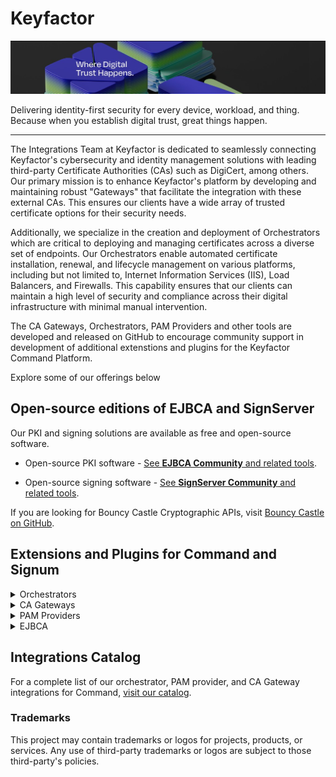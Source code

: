 # Keyfactor
<img src="https://github.com/Keyfactor/.github/blob/main/profile/wearekeyfactor_cover.jpg"/>

Delivering identity-first security for every device, workload, and thing. Because when you establish digital trust, great things happen.

---

The Integrations Team at Keyfactor is dedicated to seamlessly connecting Keyfactor's cybersecurity and identity management solutions with leading third-party Certificate Authorities (CAs) such as DigiCert, among others. Our primary mission is to enhance Keyfactor's platform by developing and maintaining robust "Gateways" that facilitate the integration with these external CAs. This ensures our clients have a wide array of trusted certificate options for their security needs.

Additionally, we specialize in the creation and deployment of Orchestrators which are critical to deploying and managing certificates across a diverse set of endpoints. Our Orchestrators enable automated certificate installation, renewal, and lifecycle management on various platforms, including but not limited to, Internet Information Services (IIS), Load Balancers, and Firewalls. This capability ensures that our clients can maintain a high level of security and compliance across their digital infrastructure with minimal manual intervention.

The CA Gateways, Orchestrators, PAM Providers and other tools are developed and released on GitHub to encourage community support in development of additional extenstions and plugins for the Keyfactor Command Platform.

Explore some of our offerings below

## Open-source editions of EJBCA and SignServer 

Our PKI and signing solutions are available as free and open-source software. 

- Open-source PKI software - [See **EJBCA Community** and related tools](https://github.com/search?q=org%3AKeyfactor%20ejbca&type=repositories&s=stars).

- Open-source signing software - [See **SignServer Community** and related tools](https://github.com/search?q=org%3AKeyfactor+signserver&type=repositories&s=stars).

If you are looking for Bouncy Castle Cryptographic APIs, visit [Bouncy Castle on GitHub](https://github.com/bcgit). 

## Extensions and Plugins for Command and Signum
<details>
	<summary>Orchestrators</summary>

# [All Orchestrators](https://github.com/orgs/Keyfactor/repositories?q=keyfactor-universal-orchestrator&type=public&language=&sort=stargazers)

<table>
  <tr>
    <td colspan=3>
      Some of the most starred Universal Orchestrator extensions
    </td>
  </tr>
  <tr>
    <td>
      <a href="https://github.com/Keyfactor/iis-orchestrator">
        <img src="https://avatars.githubusercontent.com/u/6154722?s=200&v=4" alt="IIS/WinCert Orchestrator" title="IIS/WinCert Orchestrator" width="75">
      </a>
    </td>
    <td>
      <a href="https://github.com/Keyfactor/azurekeyvault-orchestrator">
        <img src="https://avatars.githubusercontent.com/u/6844498?s=200&v=4" alt="Azure Key Vault Universal Orchestrator" title="Azure Key Vault Universal Orchestrator" width="75">
      </a>
    </td>
    <td>
      <a href="https://github.com/Keyfactor/aws-orchestrator">
        <img src="https://avatars.githubusercontent.com/u/2232217?s=200&v=4" alt="AWS Certificate Manager" title="AWS Certificate Manager" width="75">
      </a>
    </td>
  </tr>
  <tr>
    <td>
      <a href="https://github.com/Keyfactor/paloalto-firewall-orchestrator">
        <img src="https://avatars.githubusercontent.com/u/4855743?s=200&v=4" alt="PaloAlto VM Firewall Orchestrator" title="PaloAlto VM Firewall Orchestrator" width="75">
      </a>
    </td>
    <td>
      <a href="https://github.com/Keyfactor/akamai-cps-orchestrator">
        <img src="https://avatars.githubusercontent.com/u/5497190?s=200&v=4" alt="Akamai Certificate Provisioning System Orchestrator" title="Akamai Certificate Provisioning System Orchestrator" width="75">
      </a>
    </td>
    <td>
      <a href="https://github.com/Keyfactor/f5-rest-orchestrator">
        <img src="https://avatars.githubusercontent.com/u/8935905?s=200&v=4" alt="F5Networks Rest Orchestrator" title="F5Networks Rest Orchestrator" width="75">
      </a>
    </td>
  </tr>
  <tr>
    <td colspan=3>
      <a href="https://github.com/orgs/Keyfactor/repositories?q=keyfactor-universal-orchestrator&type=public&language=&sort=stargazers">Click here for our full list of Universal Orchestrators</a>
    </td>
  </tr>
</table>

</details> 

<details>
	<summary>CA Gateways</summary>

# [All CA Gateways](https://github.com/orgs/Keyfactor/repositories?q=keyfactor-cagateway&type=public&language=&sort=stargazers)

<table>
  <tr>
    <td colspan=3>
      Some of the most starred CA Gateway extensions
    </td>
  </tr>
  <tr>
    <td>
      <a href="https://github.com/Keyfactor/godaddy-cagateway">
        <img src="https://avatars.githubusercontent.com/u/1406546?s=200&v=4" alt="GoDaddy Gateway" title="GoDaddy Gateway" width="75">
      </a>
    </td>
    <td>
      <a href="https://github.com/Keyfactor/digicert-certcentral-cagateway">
        <img src="https://avatars.githubusercontent.com/u/11575539?s=200&v=4" alt="DigiCert CertCentral Gateway" title="DigiCert CertCentral Gateway" width="75">
      </a>
    </td>
    <td>
      <a href="https://github.com/Keyfactor/entrust-cagateway">
        <img src="https://www.entrust.com/-/media/entrust/corporate/logo-entrust.svg" alt="Entrust Gateway" title="Entrust Gateway" width="75">
      </a>
    </td>
  </tr>
  <tr>
    <td>
      <a href="https://github.com/Keyfactor/sectigo-certmanager-cagateway">
        <img src="https://avatars.githubusercontent.com/u/13418598?s=200&v=4" alt="Sectigo Gateway" title="Sectigo Gateway" width="75">
      </a>
    </td>
    <td></td>
    <td></td>
  </tr>
  <tr>
    <td colspan=3>
      <a href="https://github.com/orgs/Keyfactor/repositories?q=keyfactor-cagateway&type=public&language=&sort=stargazers">Click here for our full list of CA Gateway extensions</a>
    </td>
  </tr>
</table>

</details> 

<details>
	<summary>PAM Providers</summary>

# [All PAM Providers](https://github.com/orgs/Keyfactor/repositories?q=keyfactor-pam&type=public&language=&sort=stargazers)

<table>
  <tr>
    <td colspan=3>
      Some of the most starred PAM Provider  plugins
    </td>
  </tr>
    <td>
      <a href="https://github.com/Keyfactor/cyberark-credentialprovider-pam">
        <img src="https://avatars.githubusercontent.com/u/30869256?s=200&v=4" alt="CyberArk Credential Provider" title="CyberArk Credential Provider" width="75">
      </a>
    </td>
    <td>
      <a href="https://github.com/Keyfactor/delinea-secretserver-pam">
        <img src="https://media.licdn.com/dms/image/C560BAQGhHJZqbWPI7Q/company-logo_200_200/0/1643468128461/delinea_logo?e=2147483647&v=beta&t=i-k1OBNM26VggBZk_mp3JpZLFy62C2eDXhYoS6EUN9s" alt="Delinea SecretServer" title="Delinea SecretServer" width="75">
      </a>
    </td>
    <td>
      <a href="https://github.com/Keyfactor/beyondtrust-beyondinsight-pam">
        <img src="https://avatars.githubusercontent.com/u/21182961?s=200&v=4" alt="BeyondTrust" title="BeyondTrust" width="75">
      </a>
    </td>
  </tr>
  <tr>
    <td>
      <a href="https://github.com/Keyfactor/hashicorp-vault-pam">
        <img src="https://avatars.githubusercontent.com/u/761456?s=200&v=4" alt="HashiCorp Vault" title="HashiCorp Vault" width="75">
      </a>
    </td>
    <td>
      <a href="https://github.com/Keyfactor/gcp-secretmanager-pam">
        <img src="https://avatars.githubusercontent.com/u/2810941?s=200&v=4" alt="Google Secret Manager" title="Google Secret Manager" width="75">
      </a>
    </td>
    <td></td>
  </tr>
  <tr>
    <td colspan=3>
      <a href="https://github.com/orgs/Keyfactor/repositories?q=keyfactor-pam&type=public&language=&sort=stargazers">Click here for our full list of PAM Provider plugins</a>
    </td>
  </tr>
</table>

</details> 
<details>
	<summary>EJBCA</summary>

# [All EJBCA Repositories](https://github.com/orgs/Keyfactor/repositories?q=ejbca&type=public&language=&sort=stargazers)

<table>
  <tr>
    <td colspan=3>
      Some of the most starred EJBCA Repositories
    </td>
  </tr>
    <td>
      <a href="https://github.com/Keyfactor/ejbca-vault-pki-engine">
        <img src="https://hub.docker.com/api/media/repos_logo/v1/library%2Fvault" alt="CEJBCA PKI Vault" title="EJBCA PKI Vault" width="75">
      </a>
    </td>
    <td>
      <a href="https://github.com/Keyfactor/ejbca-cert-manager-issuer">
        <img src="https://github.com/cert-manager/cert-manager/raw/master/logo/logo-small.png" alt="EJBCA Cert Manager Issuer" title="EJBCA Cert Manager Issuer" width="75">
      </a>
    </td>
    <td>
      <a href="https://github.com/Keyfactor/ejbca-k8s-csr-signer">
        <img src="https://kubernetes.io/images/favicon.png" alt="Kubernetes logo" title="K8s" align="left" height="75" >
      </a>
    </td>
  </tr>
  <tr>
    <td colspan=3>
      <a href="https://github.com/orgs/Keyfactor/repositories?q=ejbca&type=public&language=&sort=stargazers">Click here for our full list of EJBCA repositories</a>
    </td>
  </tr>
</table>

</details> 


## Integrations Catalog
For a complete list of our orchestrator, PAM provider, and CA Gateway integrations for Command, [visit our catalog](https://keyfactor.github.io/integrations-catalog/).

### Trademarks
This project may contain trademarks or logos for projects, products, or services. Any use of third-party trademarks or logos are subject to those third-party's policies.

